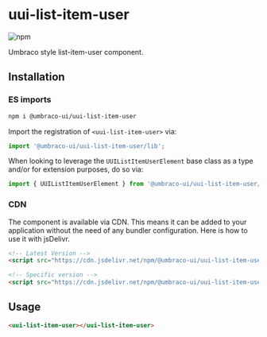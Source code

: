 # uui-list-item-user

![npm](https://img.shields.io/npm/v/@umbraco-ui/uui-list-item-user?logoColor=%231B264F)

Umbraco style list-item-user component.

## Installation

### ES imports

```zsh
npm i @umbraco-ui/uui-list-item-user
```

Import the registration of `<uui-list-item-user>` via:

```javascript
import '@umbraco-ui/uui-list-item-user/lib';
```

When looking to leverage the `UUIListItemUserElement` base class as a type and/or for extension purposes, do so via:

```javascript
import { UUIListItemUserElement } from '@umbraco-ui/uui-list-item-user/lib/uui-list-item-user.element';
```

### CDN

The component is available via CDN. This means it can be added to your application without the need of any bundler configuration. Here is how to use it with jsDelivr.

```html
<!-- Latest Version -->
<script src="https://cdn.jsdelivr.net/npm/@umbraco-ui/uui-list-item-user@latest/dist/uui-list-item-user.min.js"></script>

<!-- Specific version -->
<script src="https://cdn.jsdelivr.net/npm/@umbraco-ui/uui-list-item-user@X.X.X/dist/uui-list-item-user.min.js"></script>
```

## Usage

```html
<uui-list-item-user></uui-list-item-user>
```
